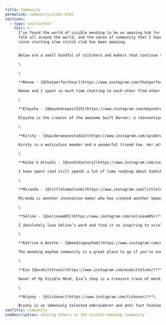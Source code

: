 ```yaml
---
title: Community
permalink: community/index.html
sections:
  - type: sectionText
    text: >-
      I’ve found the world of visible mending to be an amazing hub for creative
      folk all around the world, and the sense of community that I have gained
      since starting slow stitch club has been amazing. 


      Below are a small handful of stitchers and makers that continue to inspire me and enrich the mending community. \

      \

      \

      **Renee - [@thatperfecthour](https://www.instagram.com/thatperfecthour/)** \

      Renee and I spent so much time chatting to each other from other sides of the world about mending that we now have chats on IG Live! Join us fortnightly for our “It’s not about the socks” series.\

      \

      **Eleysha - [@beyondrepair519](https://www.instagram.com/beyondrepair519/)**\

      Eleysha is the creator of the awesome Swift Darner; a reinvention of the Speedweve that is sustainably made by her. Her talents know no bounds and it’s so exciting to see an antique mending tool being recreated in today's world. \

      \

      **Kirsty - [@spiderweavestudio](https://www.instagram.com/spiderweavestudio/)**\

      Kirsty is a meticulous mender and a wonderful friend too. Her attention to detail is impeccable and her love of mending shines through all of her work. \

      \

      **Keiko & Atsushi - [@sashikostory](https://www.instagram.com/sashikostory/)**\

      I have spent (and still spend) a lot of time reading about Sashiko. It’s a hugely immersive and ancient practice, and I think it’s really important to learn from those whose culture it is a part of. Keiko and Atsushi put so much effort into educating others on top of sharing their incredible work.\

      \

      **Miranda - [@littlelemonloom](https://www.instagram.com/littlelemonloom/)**\

      Miranda is another innovative maker who has created another Speedweve alternative - and a way for you to make your own! \

      \

      **Selina - [@selinaam05](https://www.instagram.com/selinaam05/)**\

      I absolutely love Selina’s work and find it so inspiring to scroll through her Instagram feed. Beautiful and intricate mends that are always sympathetic to the clothing as well as the techniques she uses.\

      \

      **Katrine & Anette - [@mendingmayhem](https://www.instagram.com/mendingmayhem/)**\

      The mending mayhem community is a great place to go if you're ever looking for advice. Katrine and Anette are so friendly and share so many other menders as well as their own work. \

      \

      **Eva [@evakittelsen](https://www.instagram.com/evakittelsen/)**\

      Owner of My Visible Mend, Eva’s shop is a treasure trove of mending equipment, and I always love to read her posts and learn from her. \

      \

      **Bryony - [@tickover](https://www.instagram.com/tickover/)**\

      Bryony is an immensely talented embroiderer and anti fast fashion advocate. Her work is so important and informative in support of garment workers and the planet and I am so happy to see her shout about the causes that need attention in a medium that is so impactful.
seoTitle: community
seoDescription: sharing others in the visible mending community
---
```

